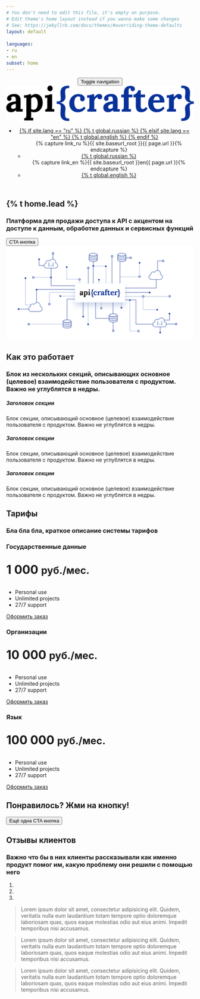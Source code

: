 ```yaml
---
# You don't need to edit this file, it's empty on purpose.
# Edit theme's home layout instead if you wanna make some changes
# See: https://jekyllrb.com/docs/themes/#overriding-theme-defaults
layout: default

languages:
- ru
- en
subset: home
---
```


<header>
  <div class="container">
    <nav class="navbar navbar-default">
      <div class="container-fluid">
        <!-- Brand and toggle get grouped for better mobile display -->
        <div class="navbar-header">
          <button type="button" class="navbar-toggle collapsed" data-toggle="collapse" data-target="#bs-example-navbar-collapse-1" aria-expanded="false">
            <span class="sr-only">Toggle navigation</span>
            <span class="icon-bar"></span>
            <span class="icon-bar"></span>
            <span class="icon-bar"></span>
          </button>
          <a class="navbar-brand" href="/">
            <img src="/img/logo.svg" alt="">
          </a>
        </div>
        <!-- Collect the nav links, forms, and other content for toggling -->
        <div class="collapse navbar-collapse" id="bs-example-navbar-collapse-1">
          <ul class="nav navbar-nav navbar-right">
<!--             <li>
              {% if site.lang == "ru" %}
                {% capture link1 %}{{ site.baseurl_root }}en{{ page.url}}{% endcapture %}
                <a href="{{ link1 }}" >{% t global.english %}</a>
              {% elsif site.lang == "en" %}
                {% capture link2 %}{{ site.baseurl_root }}{{ page.url  }}{% endcapture %}
                <a href="{{ link2 }}" >{% t global.russian %}</a>
              {% endif %}
            </li> -->
            <!-- <li><a href="#">Link</a></li> -->
            <li class="dropdown">
              <a href="#" class="dropdown-toggle" data-toggle="dropdown" role="button" aria-haspopup="true" aria-expanded="false">
              {% if site.lang == "ru" %}
                {% t global.russian %} 
              {% elsif site.lang == "en" %}
                {% t global.english %} 
              {% endif %}
              <span class="caret"></span></a>
              <ul class="dropdown-menu">
                {% capture link_ru %}{{ site.baseurl_root }}{{ page.url }}{% endcapture %}
                <li>
                  <a href="{{ link_ru }}" >{% t global.russian %}</a>
                </li>
                {% capture link_en %}{{ site.baseurl_root }}en{{ page.url }}{% endcapture %}
                <li>
                  <a href="{{ link_en }}" >{% t global.english %}</a>
                </li>
              </ul>
            </li>
          </ul>
        </div><!-- /.navbar-collapse -->
      </div><!-- /.container-fluid -->
    </nav>
  </div>
</header>

<section class="hero">
  <div class="container text-center">
    <div class="description row">
      <div class="col-md-8 col-md-offset-2">
        <h1>{% t home.lead %}</h1>
        <h3 class="subheading">Платформа для продажи доступа к API с акцентом на доступе к данным, обработке данных и сервисных функций</h3>
        <button type="button" class="btn btn-primary btn-lg mt-20">CTA кнопка</button>
      </div>
    </div>
    <div class="row">
      <div class="col-md-12">
        <img src="/img/hero.png" alt="">
      </div>
    </div>
  </div>
</section>

<section class="hiw">
  <div class="container text-center">
    <div class="row">
      <div class="col-md-8 col-md-offset-2">
        <h1>Как это работает</h1>
        <h3 class="subheading">Блок из нескольких секций, описывающих основное (целевое) взаимодействие пользователя с продуктом. <br> Важно не углублятся в недры.</h3>
      </div>
    </div>
    <div class="row mt-40">
      <div class="hiw-card col-md-4">
        <i class="fa fa-4x fa-desktop"></i>
        <h5>Заголовок секции</h5>
        <p>Блок секции, описывающий основное (целевое) взаимодействие пользователя с продуктом. Важно не углублятся в недры.</p>
      </div>
      <div class="hiw-card col-md-4">
        <i class="fa fa-4x fa-desktop"></i>
        <h5>Заголовок секции</h5>
        <p>Блок секции, описывающий основное (целевое) взаимодействие пользователя с продуктом. Важно не углублятся в недры.</p>
      </div>
      <div class="hiw-card col-md-4">
        <i class="fa fa-4x fa-desktop"></i>
        <h5>Заголовок секции</h5>
        <p>Блок секции, описывающий основное (целевое) взаимодействие пользователя с продуктом. Важно не углублятся в недры.</p>
      </div>
    </div>
  </div>
</section>

<section class="price">
  <div class="container">
    <div class="row text-center">
      <div class="col-md-8 col-md-offset-2">
        <h1>Тарифы</h1>
        <h3 class="subheading">Бла бла бла, краткое описание системы тарифов</h3>
      </div>
    </div>
    <div class="row mt-40">
      <div class="col-md-4">
        <div class="panel panel-info">
         <div class="panel-heading"><h3 class="text-center">Государственные данные</h3></div>
         <div class="panel-body text-center">
           <p class="lead" style="font-size:32px"><strong>1 000 <small>руб./мес.</small></strong></p>
         </div>
         <ul class="list-group list-group-flush text-center">
            <li class="list-group-item"><i class="icon-ok text-danger"></i> Personal use</li>
            <li class="list-group-item"><i class="icon-ok text-danger"></i> Unlimited projects</li>
            <li class="list-group-item"><i class="icon-ok text-danger"></i> 27/7 support</li>
         </ul>
         <div class="panel-footer">
           <a class="btn btn-lg btn-block btn-primary" href="#">Оформить заказ</a>
        </div><!--/panel-footer-->
        </div><!--/panel-->
      </div><!--/col-->
      <div class="col-md-4">
        <div class="panel panel-info">
         <div class="panel-heading"><h3 class="text-center">Организации</h3></div>
         <div class="panel-body text-center">
           <p class="lead" style="font-size:32px"><strong>10 000 <small>руб./мес.</small></strong></p>
         </div>
         <ul class="list-group list-group-flush text-center">
            <li class="list-group-item"><i class="icon-ok text-danger"></i> Personal use</li>
            <li class="list-group-item"><i class="icon-ok text-danger"></i> Unlimited projects</li>
            <li class="list-group-item"><i class="icon-ok text-danger"></i> 27/7 support</li>
         </ul>
         <div class="panel-footer">
           <a class="btn btn-lg btn-block btn-primary" href="#">Оформить заказ</a>
        </div><!--/panel-footer-->
        </div><!--/panel-->
      </div><!--/col-->
      <div class="col-md-4">
        <div class="panel panel-info">
         <div class="panel-heading"><h3 class="text-center">Язык</h3></div>
         <div class="panel-body text-center">
           <p class="lead" style="font-size:32px"><strong>100 000 <small>руб./мес.</small></strong></p>
         </div>
         <ul class="list-group list-group-flush text-center">
            <li class="list-group-item"><i class="icon-ok text-danger"></i> Personal use</li>
            <li class="list-group-item"><i class="icon-ok text-danger"></i> Unlimited projects</li>
            <li class="list-group-item"><i class="icon-ok text-danger"></i> 27/7 support</li>
         </ul>
         <div class="panel-footer">
           <a class="btn btn-lg btn-block btn-primary" href="#">Оформить заказ</a>
        </div><!--/panel-footer-->
        </div><!--/panel-->
      </div><!--/col--> 
    </div><!--/row-->
  </div><!--/container-->
</section>

<section class="cta dark-bg">
  <div class="container">
    <div class="row text-center">
      <div class="col-md-12">
        <h1>Понравилось? Жми на кнопку!</h1>
        <button type="button" class="btn btn-default btn-lg mt-20">Ещё одна CTA кнопка</button>
      </div>
    </div>
  </div>
</section>

<section class="testimonial">           
  <div class="container">
    <div class="row text-center">
      <div class="col-md-8 col-md-offset-2">
        <h1>Отзывы клиентов</h1>
        <h3 class="subheading">Bажно что бы в них клиенты рассказывали как именно продукт помог им, какую проблему они решили с помощью него</h3>
      </div>
    </div>
    <div class="row mt-40">
      <div class="col-md-8 col-md-offset-2">
        <!-- <div class="quote"><i class="fa fa-quote-left fa-4x"></i></div> -->
        <div class="carousel slide" id="fade-quote-carousel" data-ride="carousel" data-interval="3000">
          <!-- Carousel indicators -->
          <ol class="carousel-indicators">
            <li data-target="#fade-quote-carousel" data-slide-to="0" class="active"></li>
            <li data-target="#fade-quote-carousel" data-slide-to="1"></li>
            <li data-target="#fade-quote-carousel" data-slide-to="2"></li>
          </ol>
          <!-- Carousel items -->
          <div class="carousel-inner">
            <div class="item">
              <div class="profile-circle"></div>
              <blockquote>
                <p>Lorem ipsum dolor sit amet, consectetur adipisicing elit. Quidem, veritatis nulla eum laudantium totam tempore optio doloremque laboriosam quas, quos eaque molestias odio aut eius animi. Impedit temporibus nisi accusamus.</p>
              </blockquote> 
            </div>
            <div class="item">
              <div class="profile-circle"></div>
              <blockquote>
                <p>Lorem ipsum dolor sit amet, consectetur adipisicing elit. Quidem, veritatis nulla eum laudantium totam tempore optio doloremque laboriosam quas, quos eaque molestias odio aut eius animi. Impedit temporibus nisi accusamus.</p>
              </blockquote>
            </div>
            <div class="active item">
              <div class="profile-circle"></div>
              <blockquote>
                <p>Lorem ipsum dolor sit amet, consectetur adipisicing elit. Quidem, veritatis nulla eum laudantium totam tempore optio doloremque laboriosam quas, quos eaque molestias odio aut eius animi. Impedit temporibus nisi accusamus.</p>
              </blockquote>
            </div>
          </div>
        </div>
      </div>              
    </div>
  </div>
</section>
